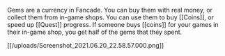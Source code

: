 Gems are a currency in Fancade. You can buy them with real money, or collect them from in-game shops. You can use them to buy [[Coins]], or speed up [[Quest]] progress. If someone buys [[coins]] for your games in their in-game shop, you get half of the gems that they spent.

[[/uploads/Screenshot_2021.06.20_22.58.57.000.png]]